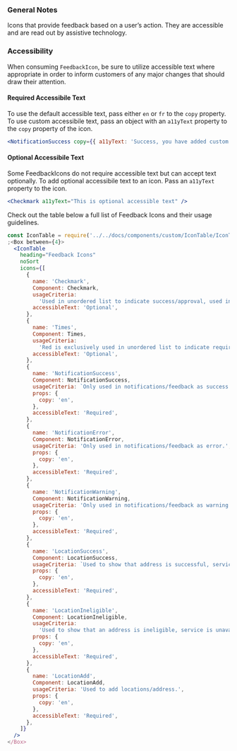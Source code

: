 ### General Notes

Icons that provide feedback based on a user’s action. They are accessible and are read out by assistive technology.

### Accessibility

When consuming `FeedbackIcon`, be sure to utilize accessible text where appropriate in order to inform customers of any major changes that should draw their attention.

#### Required Accessibile Text

To use the default accessible text, pass either `en` or `fr` to the `copy` property. To use custom accessibile text, pass an object with an `a11yText` property to the `copy` property of the icon.

```jsx
<NotificationSuccess copy={{ a11yText: 'Success, you have added custom accessibile text' }} />
```

#### Optional Accessibile Text

Some FeedbackIcons do not require accessible text but can accept text optionally. To add optional accessibile text to an icon. Pass an `a11yText` property to the icon.

```jsx
<Checkmark a11yText="This is optional accessible text" />
```

Check out the table below a full list of Feedback Icons and their usage guidelines.

```jsx noeditor
const IconTable = require('../../docs/components/custom/IconTable/IconTable').default
;<Box between={4}>
  <IconTable
    heading="Feedback Icons"
    noSort
    icons={[
      {
        name: 'Checkmark',
        Component: Checkmark,
        usageCriteria:
          'Used in unordered list to indicate success/approval, used in benefit list (business specific)',
        accessibleText: 'Optional',
      },
      {
        name: 'Times',
        Component: Times,
        usageCriteria:
          'Red is exclusively used in unordered list to indicate requirements have not been met or something is not included, not used for close or remove, shuttle grey only used as close with hamburger menu',
        accessibleText: 'Optional',
      },
      {
        name: 'NotificationSuccess',
        Component: NotificationSuccess,
        usageCriteria: `Only used in notifications/feedback as success.`,
        props: {
          copy: 'en',
        },
        accessibleText: 'Required',
      },
      {
        name: 'NotificationError',
        Component: NotificationError,
        usageCriteria: 'Only used in notifications/feedback as error.',
        props: {
          copy: 'en',
        },
        accessibleText: 'Required',
      },
      {
        name: 'NotificationWarning',
        Component: NotificationWarning,
        usageCriteria: 'Only used in notifications/feedback as warning.',
        props: {
          copy: 'en',
        },
        accessibleText: 'Required',
      },
      {
        name: 'LocationSuccess',
        Component: LocationSuccess,
        usageCriteria: `Used to show that address is successful, service is available based on location.`,
        props: {
          copy: 'en',
        },
        accessibleText: 'Required',
      },
      {
        name: 'LocationIneligible',
        Component: LocationIneligible,
        usageCriteria:
          'Used to show that an address is ineligible, service is unavailable based on location.',
        props: {
          copy: 'en',
        },
        accessibleText: 'Required',
      },
      {
        name: 'LocationAdd',
        Component: LocationAdd,
        usageCriteria: 'Used to add locations/address.',
        props: {
          copy: 'en',
        },
        accessibleText: 'Required',
      },
    ]}
  />
</Box>
```
